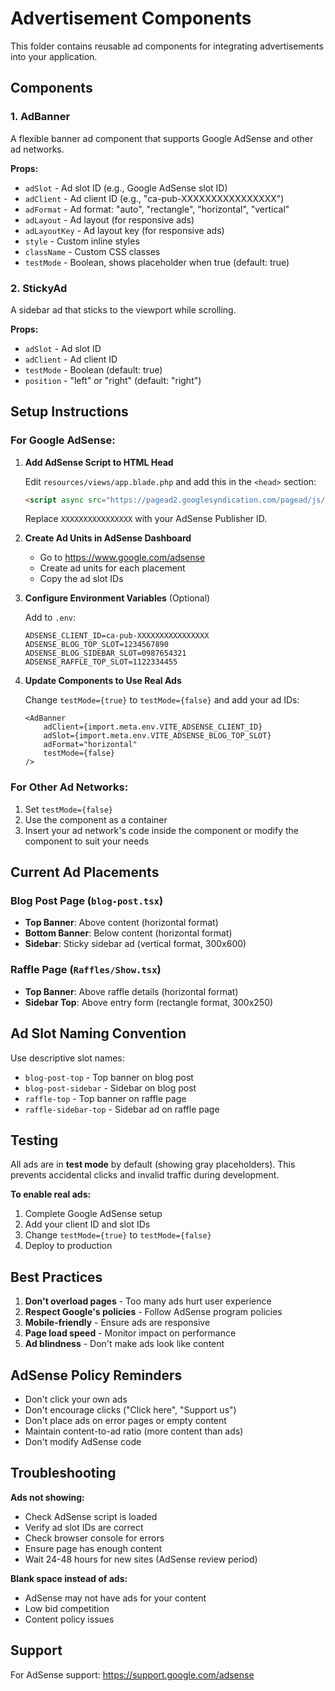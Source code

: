 # Advertisement Components

This folder contains reusable ad components for integrating advertisements into your application.

## Components

### 1. AdBanner

A flexible banner ad component that supports Google AdSense and other ad networks.

**Props:**

- `adSlot` - Ad slot ID (e.g., Google AdSense slot ID)
- `adClient` - Ad client ID (e.g., "ca-pub-XXXXXXXXXXXXXXXX")
- `adFormat` - Ad format: "auto", "rectangle", "horizontal", "vertical"
- `adLayout` - Ad layout (for responsive ads)
- `adLayoutKey` - Ad layout key (for responsive ads)
- `style` - Custom inline styles
- `className` - Custom CSS classes
- `testMode` - Boolean, shows placeholder when true (default: true)

### 2. StickyAd

A sidebar ad that sticks to the viewport while scrolling.

**Props:**

- `adSlot` - Ad slot ID
- `adClient` - Ad client ID
- `testMode` - Boolean (default: true)
- `position` - "left" or "right" (default: "right")

## Setup Instructions

### For Google AdSense:

1. **Add AdSense Script to HTML Head**

   Edit `resources/views/app.blade.php` and add this in the `<head>` section:

   ```html
   <script async src="https://pagead2.googlesyndication.com/pagead/js/adsbygoogle.js?client=ca-pub-XXXXXXXXXXXXXXXX" crossorigin="anonymous"></script>
   ```

   Replace `XXXXXXXXXXXXXXXX` with your AdSense Publisher ID.

2. **Create Ad Units in AdSense Dashboard**
    - Go to https://www.google.com/adsense
    - Create ad units for each placement
    - Copy the ad slot IDs

3. **Configure Environment Variables** (Optional)

   Add to `.env`:
   ```
   ADSENSE_CLIENT_ID=ca-pub-XXXXXXXXXXXXXXXX
   ADSENSE_BLOG_TOP_SLOT=1234567890
   ADSENSE_BLOG_SIDEBAR_SLOT=0987654321
   ADSENSE_RAFFLE_TOP_SLOT=1122334455
   ```

4. **Update Components to Use Real Ads**

   Change `testMode={true}` to `testMode={false}` and add your ad IDs:

   ```tsx
   <AdBanner
       adClient={import.meta.env.VITE_ADSENSE_CLIENT_ID}
       adSlot={import.meta.env.VITE_ADSENSE_BLOG_TOP_SLOT}
       adFormat="horizontal"
       testMode={false}
   />
   ```

### For Other Ad Networks:

1. Set `testMode={false}`
2. Use the component as a container
3. Insert your ad network's code inside the component or modify the component to suit your needs

## Current Ad Placements

### Blog Post Page (`blog-post.tsx`)

- **Top Banner**: Above content (horizontal format)
- **Bottom Banner**: Below content (horizontal format)
- **Sidebar**: Sticky sidebar ad (vertical format, 300x600)

### Raffle Page (`Raffles/Show.tsx`)

- **Top Banner**: Above raffle details (horizontal format)
- **Sidebar Top**: Above entry form (rectangle format, 300x250)

## Ad Slot Naming Convention

Use descriptive slot names:

- `blog-post-top` - Top banner on blog post
- `blog-post-sidebar` - Sidebar on blog post
- `raffle-top` - Top banner on raffle page
- `raffle-sidebar-top` - Sidebar ad on raffle page

## Testing

All ads are in **test mode** by default (showing gray placeholders). This prevents accidental clicks and invalid traffic
during development.

**To enable real ads:**

1. Complete Google AdSense setup
2. Add your client ID and slot IDs
3. Change `testMode={true}` to `testMode={false}`
4. Deploy to production

## Best Practices

1. **Don't overload pages** - Too many ads hurt user experience
2. **Respect Google's policies** - Follow AdSense program policies
3. **Mobile-friendly** - Ensure ads are responsive
4. **Page load speed** - Monitor impact on performance
5. **Ad blindness** - Don't make ads look like content

## AdSense Policy Reminders

- Don't click your own ads
- Don't encourage clicks ("Click here", "Support us")
- Don't place ads on error pages or empty content
- Maintain content-to-ad ratio (more content than ads)
- Don't modify AdSense code

## Troubleshooting

**Ads not showing:**

- Check AdSense script is loaded
- Verify ad slot IDs are correct
- Check browser console for errors
- Ensure page has enough content
- Wait 24-48 hours for new sites (AdSense review period)

**Blank space instead of ads:**

- AdSense may not have ads for your content
- Low bid competition
- Content policy issues

## Support

For AdSense support: https://support.google.com/adsense
